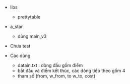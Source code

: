 * libs
  * prettytable
* a_star
  * dùng main_v3
* Chưa test

* Các dùng
    * datain.txt : dòng đầu gồm điểm 
    * bắt đầu và điểm kết thúc, các dòng tiếp theo gồm 4 
    * tham số (from, w_from, to w_to, cost)
